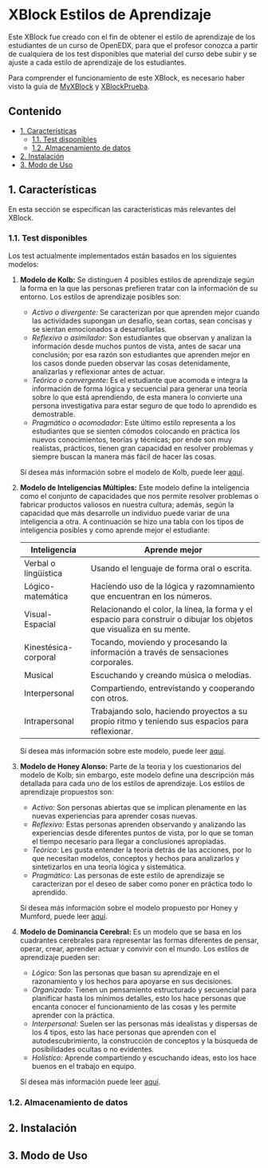 # XBlock Estilos de Aprendizaje <!-- omit in toc -->

Este XBlock fue creado con el fin de obtener el estilo de aprendizaje de los estudiantes de un curso de OpenEDX, para que el profesor conozca a partir de cualquiera de los test disponibles que material del curso debe subir y se ajuste a cada estilo de aprendizaje de los estudiantes.

Para comprender el funcionamiento de este XBlock, es necesario haber visto la guía de [MyXBlock](https://github.com/J4ckDev/MyXblock) y [XBlockPrueba](https://github.com/J4ckDev/XBlockPrueba).

## Contenido <!-- omit in toc -->

- [1. Características](#1-características)
  - [1.1. Test disponibles](#11-test-disponibles)
  - [1.2. Almacenamiento de datos](#12-almacenamiento-de-datos)
- [2. Instalación](#2-instalación)
- [3. Modo de Uso](#3-modo-de-uso)

## 1. Características

En esta sección se especifican las características más relevantes del XBlock.

### 1.1. Test disponibles

Los test actualmente implementados están basados en los siguientes modelos:

1. **Modelo de Kolb:** Se distinguen 4 posibles estilos de aprendizaje según la forma en la que las personas prefieren tratar con la información de su entorno. Los estilos de aprendizaje posibles son: 
   
   - *Activo o divergente:* Se caracterizan por que aprenden mejor cuando las actividades supongan un desafío, sean cortas, sean concisas y se sientan emocionados a desarrollarlas. 
   - *Reflexivo o asimilador:* Son estudiantes que observan y analizan la información desde muchos puntos de vista, antes de sacar una conclusión; por esa razón son estudiantes que aprenden mejor en los casos donde pueden observar las cosas detenidamente, analizarlas y reflexionar antes de actuar.
   - *Teórico o convergente:* Es el estudiante que acomoda e integra la información de forma lógica y secuencial para generar una teoría sobre lo que está aprendiendo, de esta manera lo convierte una persona investigativa para estar seguro de que todo lo aprendido es demostrable. 
   - *Pragmático o acomodador:* Este último estilo representa a los estudiantes que se sienten cómodos colocando en práctica los nuevos conocimientos, teorías y técnicas; por ende son muy realistas, prácticos, tienen gran capacidad en resolver problemas y siempre buscan la manera más fácil de hacer las cosas.

    Sí desea más información sobre el modelo de Kolb, puede leer [aquí](https://psicologiaymente.com/desarrollo/modelo-de-kolb-estilos-aprendizaje).

2. **Modelo de Inteligencias Múltiples:** Este modelo define la inteligencia como el conjunto de capacidades que nos permite resolver problemas o fabricar productos valiosos en nuestra cultura; además, según la capacidad que más desarrolle un individuo puede variar de una inteligencia a otra. A continuación se hizo una tabla con los tipos de inteligencia posibles y como aprende mejor el estudiante:
   
    |Inteligencia|Aprende mejor|
    |------------|-------------|
    |Verbal o lingüística|Usando el lenguaje de forma oral o escrita.|
    |Lógico-matemática|Haciendo uso de la lógica y razomnamiento que encuentran en los números.|
    |Visual-Espacial|Relacionando el color, la línea, la forma y el espacio para construir o dibujar los objetos que visualiza en su mente.|
    |Kinestésica-corporal|Tocando, moviendo y procesando la información a través de sensaciones corporales.|
    |Musical|Escuchando y creando música o melodías.|
    |Interpersonal|Compartiendo, entrevistando y cooperando con otros.|
    |Intrapersonal|Trabajando solo, haciendo proyectos a su propio ritmo y teniendo sus espacios para reflexionar.|

    Sí desea más información sobre este modelo, puede leer [aquí](https://fun4us.org/2016/03/14/estilos-de-aprendizaje-y-las-inteligencias-multiples/).

3. **Modelo de Honey Alonso:** Parte de la teoría y los cuestionarios del modelo de Kolb; sin embargo, este modelo define una descripción más detallada para cada uno de los estilos de aprendizaje. Los estilos de aprendizaje propuestos son:
   
    - *Activo:*  Son personas abiertas que se implican plenamente en las nuevas experiencias para aprender cosas nuevas. 
    - *Reflexivo:* Estas personas aprenden observando y analizando las experiencias desde diferentes puntos de vista, por lo que se toman el tiempo necesario para llegar a conclusiones apropiadas.
    - *Teórico:* Les gusta entender la teoría detrás de las acciones, por lo que necesitan modelos, conceptos y hechos para analizarlos y sintetizarlos en una teoría lógica y sistemática. 
    - *Pragmático:* Las personas de este estilo de aprendizaje se caracterizan por el deseo de saber como poner en práctica todo lo aprendido.
 
    Sí desea más información sobre el modelo propuesto por Honey y Mumford, puede leer [aquí](http://www.comapp-online.de/materials/es/Handout_14_LearningStyles_EN.pdf).
4. **Modelo de Dominancia Cerebral:** Es un modelo que se basa en los cuadrantes cerebrales para representar las formas diferentes de pensar, operar, crear, aprender actuar y convivir con el mundo. Los estilos de aprendizaje pueden ser:
   
   - *Lógico:* Son las personas que basan su aprendizaje en el razonamiento y los hechos para apoyarse en sus decisiones.
   - *Organizado:* Tienen un pensamiento estructurado y secuencial para planificar hasta los mínimos detalles, esto los hace personas que encanta conocer el funcionamiento de las cosas y les permite aprender con la práctica. 
   - *Interpersonal:* Suelen ser las personas más idealistas y dispersas de los 4 tipos, esto las hace personas que aprenden con el autodescubrimiento, la construcción de conceptos y la búsqueda de posibilidades ocultas o no evidentes. 
   - *Holístico:* Aprende compartiendo y escuchando ideas, esto los hace buenos en el trabajo en equipo.
    
    Sí desea más información puede leer [aquí](https://mattec.matedu.cinvestav.mx/el_calculo/data/docs/P9.bbf0a982b7788f.pdf).

### 1.2. Almacenamiento de datos

## 2. Instalación
## 3. Modo de Uso


